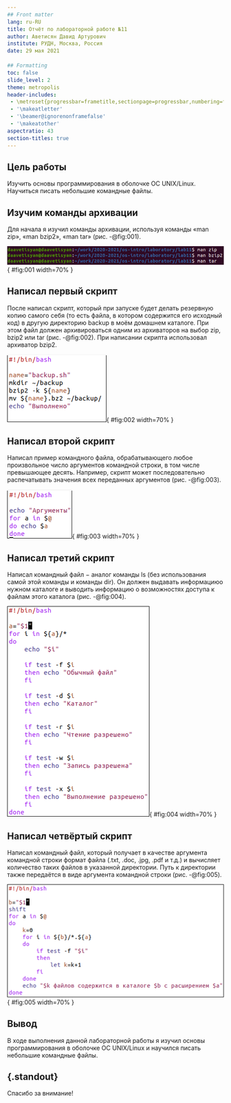 ```yaml
---
## Front matter
lang: ru-RU
title: Отчёт по лабораторной работе №11
author: Аветисян Давид Артурович
institute: РУДН, Москва, Россия
date: 29 мая 2021

## Formatting
toc: false
slide_level: 2
theme: metropolis
header-includes: 
 - \metroset{progressbar=frametitle,sectionpage=progressbar,numbering=fraction}
 - '\makeatletter'
 - '\beamer@ignorenonframefalse'
 - '\makeatother'
aspectratio: 43
section-titles: true
---
```


## Цель работы

Изучить основы программирования в оболочке ОС UNIX/Linux. Научиться писать небольшие командные файлы.

## Изучим команды архивации

Для начала я изучил команды архивации, используя команды «man zip», «man bzip2», «man tar» (рис. -@fig:001).

![Изучил команды архивации](image11/img01.png){ #fig:001 width=70% }

## Написал первый скрипт

После написал скрипт, который при запуске будет делать резервную копию самого себя (то есть файла, в котором содержится его исходный код) в другую директорию backup в моём домашнем каталоге. При этом файл должен архивироваться одним из архиваторов на выбор zip, bzip2 или tar (рис. -@fig:002). При написании скрипта использовал архиватор bzip2.

![Написал первый скрипт](image11/img06.png){ #fig:002 width=70% }

## Написал второй скрипт

Написал пример командного файла, обрабатывающего любое произвольное число аргументов командной строки, в том числе превышающее десять. Например, скрипт может последовательно распечатывать значения всех переданных аргументов (рис. -@fig:003).

![Написал второй скрипт](image11/img10.png){ #fig:003 width=70% }

## Написал третий скрипт

Написал командный файл − аналог команды ls (без использования самой этой команды и команды dir). Он должен выдавать информациюо нужном каталоге и выводить информацию о возможностях доступа к файлам этого каталога (рис. -@fig:004).

![Написал третий скрипт](image11/img13.png){ #fig:004 width=70% }

## Написал четвёртый скрипт

Написал командный файл, который получает в качестве аргумента командной строки формат файла (.txt, .doc, .jpg, .pdf и т.д.) и вычисляет количество таких файлов в указанной директории. Путь к директории также передаётся в виде аргумента командной строки (рис. -@fig:005).

![Написал четвёртый скрипт](image11/img16.png){ #fig:005 width=70% }

## Вывод

В ходе выполнения данной лабораторной работы я изучил основы программирования в оболочке ОС UNIX/Linux и научился писать небольшие командные файлы.

## {.standout}

Спасибо за внимание!
